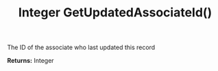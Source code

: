 ﻿---
uid: crmscript_ref_NSConsentInfo_GetUpdatedAssociateId
title: Integer GetUpdatedAssociateId()
intellisense: NSConsentInfo.GetUpdatedAssociateId
keywords: NSConsentInfo, GetUpdatedAssociateId
so.topic: reference
---

The ID of the associate who last updated this record

**Returns:** Integer


